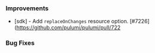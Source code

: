 
### Improvements
  
- [sdk] - Add `replaceOnChanges` resource option.
  [#7226](https://github.com/pulumi/pulumi/pull/722

### Bug Fixes
